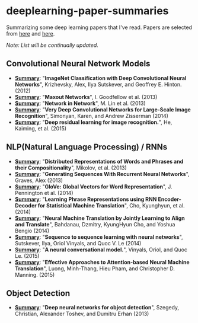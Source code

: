 # deeplearning-paper-summaries
Summarizing some deep learning papers that I've read. Papers are selected from [here](https://github.com/floodsung/Deep-Learning-Papers-Reading-Roadmap) and [here](https://github.com/terryum/awesome-deep-learning-papers).

*Note: List will be continually updated.*

## Convolutional Neural Network Models

- [**Summary**](https://github.com/sviswana/deeplearning-paper-summaries/blob/master/ImageNetClassification.md): "**ImageNet Classification with Deep Convolutional Neural Networks**", Krizhevsky, Alex, Ilya Sutskever, and Geoffrey E. Hinton. (2012)
- [**Summary**](https://github.com/sviswana/deeplearning-paper-summaries/blob/master/MaxoutNetworks.md): "**Maxout Networks**", I. Goodfellow et al. (2013)
- [**Summary**](https://github.com/sviswana/deeplearning-paper-summaries/blob/master/NetworkInNetwork.md): "**Network in Network**", M. Lin et al. (2013)
- [**Summary**](https://github.com/sviswana/deeplearning-paper-summaries/blob/master/VeryDeepConvolutionalNetworks.md): "**Very Deep Convolutional Networks for Large-Scale Image Recognition**", Simonyan, Karen, and Andrew Zisserman (2014)
- [**Summary**](https://github.com/sviswana/deeplearning-paper-summaries/blob/master/DeepResidualLearning.md): "**Deep residual learning for image recognition.**", He, Kaiming, et al. (2015)

## NLP(Natural Language Processing) / RNNs 

- [**Summary**](https://github.com/sviswana/deeplearning-paper-summaries/blob/master/DistributedRepresentationsWords.md): "**Distributed Representations of Words and Phrases and their Compositionality**", Mikolov, et al. (2013)
- [**Summary**](https://github.com/sviswana/deeplearning-paper-summaries/blob/master/RNNSequences.md): "**Generating Sequences With Recurrent Neural Networks**", Graves, Alex (2013)
- [**Summary**](https://github.com/sviswana/deeplearning-paper-summaries/blob/master/GloVE.md): "**GloVe: Global Vectors for Word Representation**", J. Pennington et al. (2014)
- [**Summary**](https://github.com/sviswana/deeplearning-paper-summaries/blob/master/LearningPhases-RNNEncoder-Decoder.md): "**Learning Phrase Representations using RNN Encoder-Decoder for Statistical Machine Translation**", Cho, Kyunghyun, et al. (2014)
- [**Summary**](https://github.com/sviswana/deeplearning-paper-summaries/blob/master/NeuralMachineTranslationJointlyAlign.md): "**Neural Machine Translation by Jointly Learning to Align and Translate**", Bahdanau, Dzmitry, KyungHyun Cho, and Yoshua Bengio (2014)
- [**Summary**](https://github.com/sviswana/deeplearning-paper-summaries/blob/master/SequenceToSequence.md): "**Sequence to sequence learning with neural networks**", Sutskever, Ilya, Oriol Vinyals, and Quoc V. Le (2014)
- [**Summary**](https://github.com/sviswana/deeplearning-paper-summaries/blob/master/NeuralConversationalModel.md): "**A neural conversational model.**", Vinyals, Oriol, and Quoc Le. (2015)
- [**Summary**](https://github.com/sviswana/deeplearning-paper-summaries/blob/master/EffectiveApproachAttentionBased.md): "**Effective Approaches to Attention-based Neural Machine Translation**", Luong, Minh-Thang, Hieu Pham, and Christopher D. Manning. (2015)

## Object Detection 
- [**Summary**](https://github.com/sviswana/deeplearning-paper-summaries/blob/master/DeepNeuralNetworksObjectDetection.md): "**Deep neural networks for object detection**", Szegedy, Christian, Alexander Toshev, and Dumitru Erhan (2013)


